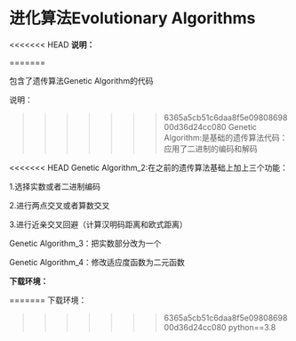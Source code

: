 # 进化算法Evolutionary Algorithms

<<<<<<< HEAD
**说明：**

=======

包含了遗传算法Genetic Algorithm的代码

说明：
>>>>>>> 6365a5cb51c6daa8f5e0980869800d36d24cc080
Genetic Algorithm:是基础的遗传算法代码：应用了二进制的编码和解码

<<<<<<< HEAD
Genetic Algorithm_2:在之前的遗传算法基础上加上三个功能：

1.选择实数或者二进制编码 

2.进行两点交叉或者算数交叉 

3.进行近亲交叉回避（计算汉明码距离和欧式距离）

Genetic Algorithm_3：把实数部分改为一个

Genetic Algorithm_4：修改适应度函数为二元函数

**下载环境：**

=======
下载环境：
>>>>>>> 6365a5cb51c6daa8f5e0980869800d36d24cc080
python==3.8

